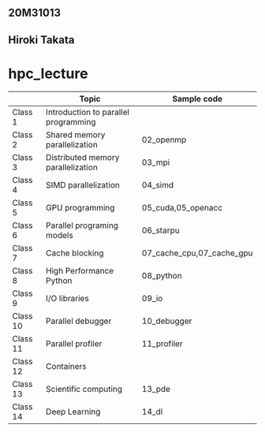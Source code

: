 ## 20M31013
## Hiroki Takata
# hpc_lecture

|          | Topic                                | Sample code               |
| -------- | ------------------------------------ | ------------------------- |
| Class 1  | Introduction to parallel programming |                           |
| Class 2  | Shared memory parallelization        | 02_openmp                 |
| Class 3  | Distributed memory parallelization   | 03_mpi                    |
| Class 4  | SIMD parallelization                 | 04_simd                   |
| Class 5  | GPU programming                      | 05_cuda,05_openacc        |
| Class 6  | Parallel programing models           | 06_starpu                 |
| Class 7  | Cache blocking                       | 07_cache_cpu,07_cache_gpu |
| Class 8  | High Performance Python              | 08_python                 |
| Class 9  | I/O libraries                        | 09_io                     |
| Class 10 | Parallel debugger                    | 10_debugger               |
| Class 11 | Parallel profiler                    | 11_profiler               |
| Class 12 | Containers                           |                           |
| Class 13 | Scientific computing                 | 13_pde                    |
| Class 14 | Deep Learning                        | 14_dl                     |
